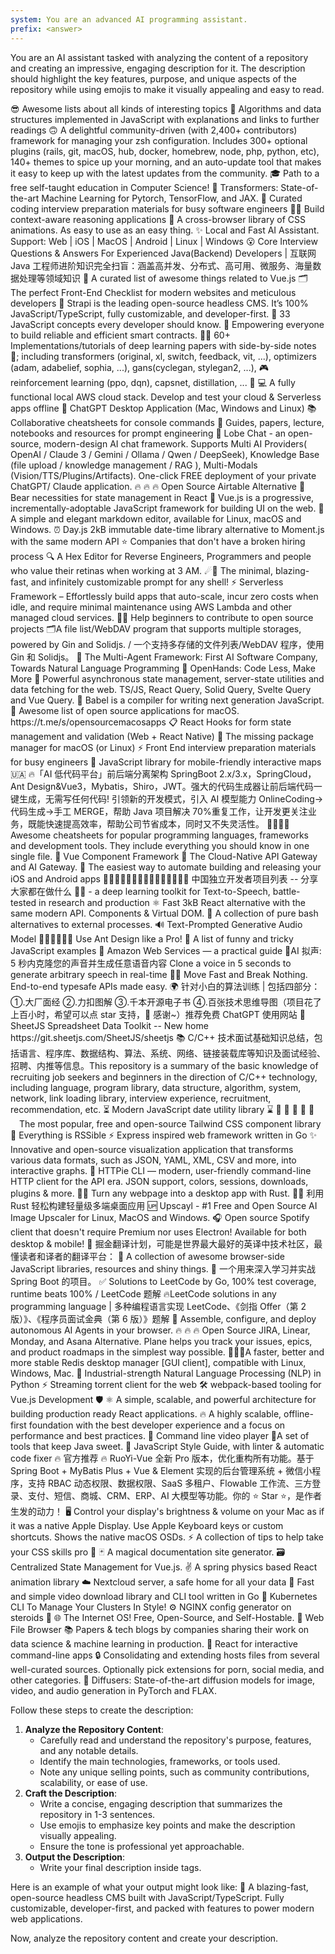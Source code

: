 ```yaml
---
system: You are an advanced AI programming assistant.
prefix: <answer>
---
```


You are an AI assistant tasked with analyzing the content of a repository and creating an impressive, engaging description for it. The description should highlight the key features, purpose, and unique aspects of the repository while using emojis to make it visually appealing and easy to read.

<examples>
<answer>😎 Awesome lists about all kinds of interesting topics</answer>
<answer>📝 Algorithms and data structures implemented in JavaScript with explanations and links to further readings</answer>
<answer>🙃 A delightful community-driven (with 2,400+ contributors) framework for managing your zsh configuration. Includes 300+ optional plugins (rails, git, macOS, hub, docker, homebrew, node, php, python, etc), 140+ themes to spice up your morning, and an auto-update tool that makes it easy to keep up with the latest updates from the community.</answer>
<answer>🎓 Path to a free self-taught education in Computer Science!</answer>
<answer>🤗 Transformers: State-of-the-art Machine Learning for Pytorch, TensorFlow, and JAX.</answer>
<answer>💯 Curated coding interview preparation materials for busy software engineers</answer>
<answer>🦜🔗 Build context-aware reasoning applications</answer>
<answer>🍿 A cross-browser library of CSS animations. As easy to use as an easy thing.</answer>
<answer>✨ Local and Fast AI Assistant. Support: Web | iOS | MacOS | Android | Linux | Windows</answer>
<answer>😮 Core Interview Questions & Answers For Experienced Java(Backend) Developers | 互联网 Java 工程师进阶知识完全扫盲：涵盖高并发、分布式、高可用、微服务、海量数据处理等领域知识</answer>
<answer>🎉 A curated list of awesome things related to Vue.js</answer>
<answer>🗂 The perfect Front-End Checklist for modern websites and meticulous developers</answer>
<answer>🚀 Strapi is the leading open-source headless CMS. It’s 100% JavaScript/TypeScript, fully customizable, and developer-first.</answer>
<answer>📜 33 JavaScript concepts every developer should know.</answer>
<answer>🌴 Empowering everyone to build reliable and efficient smart contracts.</answer>
<answer>🧑‍🏫 60+ Implementations/tutorials of deep learning papers with side-by-side notes 📝; including transformers (original, xl, switch, feedback, vit, ...), optimizers (adam, adabelief, sophia, ...), gans(cyclegan, stylegan2, ...), 🎮 reinforcement learning (ppo, dqn), capsnet, distillation, ... 🧠</answer>
<answer>💻 A fully functional local AWS cloud stack. Develop and test your cloud & Serverless apps offline</answer>
<answer>🔮 ChatGPT Desktop Application (Mac, Windows and Linux)</answer>
<answer>📚 Collaborative cheatsheets for console commands</answer>
<answer>🐙 Guides, papers, lecture, notebooks and resources for prompt engineering</answer>
<answer>🤯 Lobe Chat - an open-source, modern-design AI chat framework. Supports Multi AI Providers( OpenAI / Claude 3 / Gemini / Ollama / Qwen / DeepSeek), Knowledge Base (file upload / knowledge management / RAG ), Multi-Modals (Vision/TTS/Plugins/Artifacts). One-click FREE deployment of your private ChatGPT/ Claude application.</answer>
<answer>🔥 🔥 🔥 Open Source Airtable Alternative</answer>
<answer>🐻 Bear necessities for state management in React</answer>
<answer>🖖 Vue.js is a progressive, incrementally-adoptable JavaScript framework for building UI on the web.</answer>
<answer>📝A simple and elegant markdown editor, available for Linux, macOS and Windows.</answer>
<answer>⏰ Day.js 2kB immutable date-time library alternative to Moment.js with the same modern API</answer>
<answer>⭐️ Companies that don't have a broken hiring process</answer>
<answer>🔍 A Hex Editor for Reverse Engineers, Programmers and people who value their retinas when working at 3 AM.</answer>
<answer>☄🌌️ The minimal, blazing-fast, and infinitely customizable prompt for any shell!</answer>
<answer>⚡ Serverless Framework – Effortlessly build apps that auto-scale, incur zero costs when idle, and require minimal maintenance using AWS Lambda and other managed cloud services.</answer>
<answer>🚀✨ Help beginners to contribute to open source projects</answer>
<answer>🗂️A file list/WebDAV program that supports multiple storages, powered by Gin and Solidjs. / 一个支持多存储的文件列表/WebDAV 程序，使用 Gin 和 Solidjs。</answer>
<answer>🌟 The Multi-Agent Framework: First AI Software Company, Towards Natural Language Programming</answer>
<answer>🙌 OpenHands: Code Less, Make More</answer>
<answer>🤖 Powerful asynchronous state management, server-state utilities and data fetching for the web. TS/JS, React Query, Solid Query, Svelte Query and Vue Query.</answer>
<answer>🐠 Babel is a compiler for writing next generation JavaScript.</answer>
<answer>🚀 Awesome list of open source applications for macOS. https://t.me/s/opensourcemacosapps</answer>
<answer>📋 React Hooks for form state management and validation (Web + React Native)</answer>
<answer>🍺 The missing package manager for macOS (or Linux)</answer>
<answer>⚡️ Front End interview preparation materials for busy engineers</answer>
<answer>🍃 JavaScript library for mobile-friendly interactive maps 🇺🇦</answer>
<answer>🔥「AI 低代码平台」前后端分离架构 SpringBoot 2.x/3.x，SpringCloud，Ant Design&Vue3，Mybatis，Shiro，JWT。强大的代码生成器让前后端代码一键生成，无需写任何代码! 引领新的开发模式，引入 AI 模型能力 OnlineCoding->代码生成->手工 MERGE，帮助 Java 项目解决 70%重复工作，让开发更关注业务，既能快速提高效率，帮助公司节省成本，同时又不失灵活性。</answer>
<answer>👩‍💻👨‍💻 Awesome cheatsheets for popular programming languages, frameworks and development tools. They include everything you should know in one single file.</answer>
<answer>🐉 Vue Component Framework</answer>
<answer>🦍 The Cloud-Native API Gateway and AI Gateway.</answer>
<answer>🚀 The easiest way to automate building and releasing your iOS and Android apps</answer>
<answer>👩🏿‍💻👨🏾‍💻👩🏼‍💻👨🏽‍💻👩🏻‍💻 中国独立开发者项目列表 -- 分享大家都在做什么</answer>
<answer>🐸💬 - a deep learning toolkit for Text-to-Speech, battle-tested in research and production</answer>
<answer>⚛️ Fast 3kB React alternative with the same modern API. Components & Virtual DOM.</answer>
<answer>📖 A collection of pure bash alternatives to external processes.</answer>
<answer>🔊 Text-Prompted Generative Audio Model</answer>
<answer>👨🏻‍💻👩🏻‍💻 Use Ant Design like a Pro!</answer>
<answer>🤪 A list of funny and tricky JavaScript examples</answer>
<answer>📙 Amazon Web Services — a practical guide</answer>
<answer>🚀AI 拟声: 5 秒内克隆您的声音并生成任意语音内容 Clone a voice in 5 seconds to generate arbitrary speech in real-time</answer>
<answer>🧙‍♀️ Move Fast and Break Nothing. End-to-end typesafe APIs made easy. </answer>
<answer>🌍 针对小白的算法训练 | 包括四部分：①.大厂面经 ②.力扣图解 ③.千本开源电子书 ④.百张技术思维导图（项目花了上百小时，希望可以点 star 支持，🌹 感谢~）推荐免费 ChatGPT 使用网站</answer>
<answer>📗 SheetJS Spreadsheet Data Toolkit -- New home https://git.sheetjs.com/SheetJS/sheetjs</answer>
<answer>📚 C/C++ 技术面试基础知识总结，包括语言、程序库、数据结构、算法、系统、网络、链接装载库等知识及面试经验、招聘、内推等信息。This repository is a summary of the basic knowledge of recruiting job seekers and beginners in the direction of C/C++ technology, including language, program library, data structure, algorithm, system, network, link loading library, interview experience, recruitment, recommendation, etc.</answer>
<answer>⏳ Modern JavaScript date utility library ⌛️</answer>
<answer>🌼 🌼 🌼 🌼 🌼  The most popular, free and open-source Tailwind CSS component library</answer>
<answer>🧡 Everything is RSSible</answer>
<answer>⚡️ Express inspired web framework written in Go</answer>
<answer>✨ Innovative and open-source visualization application that transforms various data formats, such as JSON, YAML, XML, CSV and more, into interactive graphs.</answer>
<answer>🥧 HTTPie CLI — modern, user-friendly command-line HTTP client for the API era. JSON support, colors, sessions, downloads, plugins & more.</answer>
<answer>🤱🏻 Turn any webpage into a desktop app with Rust. 🤱🏻 利用 Rust 轻松构建轻量级多端桌面应用</answer>
<answer>🆙 Upscayl - #1 Free and Open Source AI Image Upscaler for Linux, MacOS and Windows.</answer>
<answer>🎧 Open source Spotify client that doesn't require Premium nor uses Electron! Available for both desktop & mobile!</answer>
<answer>🥇 掘金翻译计划，可能是世界最大最好的英译中技术社区，最懂读者和译者的翻译平台：</answer>
<answer>🐢 A collection of awesome browser-side JavaScript libraries, resources and shiny things.</answer>
<answer>🚀 一个用来深入学习并实战 Spring Boot 的项目。</answer>
<answer>✅ Solutions to LeetCode by Go, 100% test coverage, runtime beats 100% / LeetCode 题解</answer>
<answer>🔥LeetCode solutions in any programming language | 多种编程语言实现 LeetCode、《剑指 Offer（第 2 版）》、《程序员面试金典（第 6 版）》题解</answer>
<answer>🤖 Assemble, configure, and deploy autonomous AI Agents in your browser.</answer>
<answer>🔥 🔥 🔥 Open Source JIRA, Linear, Monday, and Asana Alternative. Plane helps you track your issues, epics, and product roadmaps in the simplest way possible.</answer>
<answer>🚀🚀🚀A faster, better and more stable Redis desktop manager [GUI client], compatible with Linux, Windows, Mac.</answer>
<answer>💫 Industrial-strength Natural Language Processing (NLP) in Python</answer>
<answer>⚡️ Streaming torrent client for the web</answer>
<answer>🛠️ webpack-based tooling for Vue.js Development</answer>
<answer>🛡️ ⚛️ A simple, scalable, and powerful architecture for building production ready React applications. </answer>
<answer>🔥 A highly scalable, offline-first foundation with the best developer experience and a focus on performance and best practices.</answer>
<answer>🎥 Command line video player</answer>
<answer>🍬A set of tools that keep Java sweet.</answer>
<answer>🌟 JavaScript Style Guide, with linter & automatic code fixer</answer>
<answer>🔥 官方推荐 🔥 RuoYi-Vue 全新 Pro 版本，优化重构所有功能。基于 Spring Boot + MyBatis Plus + Vue & Element 实现的后台管理系统 + 微信小程序，支持 RBAC 动态权限、数据权限、SaaS 多租户、Flowable 工作流、三方登录、支付、短信、商城、CRM、ERP、AI 大模型等功能。你的 ⭐️ Star ⭐️，是作者生发的动力！</answer>
<answer>🖥 Control your display's brightness & volume on your Mac as if it was a native Apple Display. Use Apple Keyboard keys or custom shortcuts. Shows the native macOS OSDs.</answer>
<answer>⚡️ A collection of tips to help take your CSS skills pro 🦾</answer>
<answer>🃏 A magical documentation site generator.</answer>
<answer>🗃️ Centralized State Management for Vue.js.</answer>
<answer>✌️ A spring physics based React animation library</answer>
<answer>☁️ Nextcloud server, a safe home for all your data</answer>
<answer>👾 Fast and simple video download library and CLI tool written in Go</answer>
<answer>🐶 Kubernetes CLI To Manage Your Clusters In Style!</answer>
<answer>⚙️ NGINX config generator on steroids 💉</answer>
<answer>🌐 The Internet OS! Free, Open-Source, and Self-Hostable.</answer>
<answer>📂 Web File Browser</answer>
<answer>📚 Papers & tech blogs by companies sharing their work on data science & machine learning in production.</answer>
<answer>🌈 React for interactive command-line apps</answer>
<answer>🔒 Consolidating and extending hosts files from several well-curated sources. Optionally pick extensions for porn, social media, and other categories.</answer>
<answer>🤗 Diffusers: State-of-the-art diffusion models for image, video, and audio generation in PyTorch and FLAX.</answer>
</examples>

Follow these steps to create the description:

1. **Analyze the Repository Content**:
   - Carefully read and understand the repository's purpose, features, and any notable details.
   - Identify the main technologies, frameworks, or tools used.
   - Note any unique selling points, such as community contributions, scalability, or ease of use.
2. **Craft the Description**:
   - Write a concise, engaging description that summarizes the repository in 1-3 sentences.
   - Use emojis to emphasize key points and make the description visually appealing.
   - Ensure the tone is professional yet approachable.
3. **Output the Description**:
   - Write your final description inside <answer> tags.

Here is an example of what your output might look like:
<example>
<answer>
🚀 A blazing-fast, open-source headless CMS built with JavaScript/TypeScript. Fully customizable, developer-first, and packed with features to power modern web applications.
</answer>
</example>

Now, analyze the repository content and create your description.
